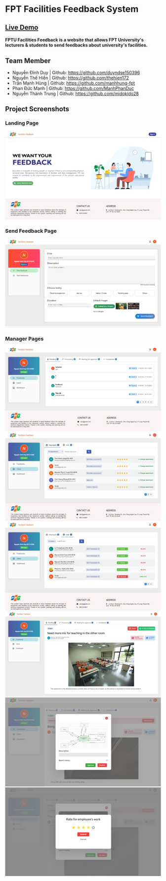 # FPT Facilities Feedback System

## [Live Demo](https://facilities-feedback.tech)
#### FPTU Facilities Feedback is a website that allows FPT University's lecturers & students to send feedbacks about university's facilities.

## Team Member
- Nguyễn Đình Duy | Github: https://github.com/duyndse150396
- Nguyễn Thế Hiển | Github: https://github.com/thehien172
- Trần Mạnh Hùng | Github: https://github.com/manhhung-fpt
- Phan Đức Mạnh | Github: https://github.com/ManhPhanDuc
- Nguyễn Thành Trung | Github: https://github.com/midokido28

## Project Screenshots
### Landing Page
![1](screenshots/landing.png)

### Send Feedback Page
![1](screenshots/send.png)

### Manager Pages
![1](screenshots/manager1.png)
![1](screenshots/manager2.png)
![1](screenshots/manager3.png)
![1](screenshots/manager4.png)
![1](screenshots/manager5.png)
![1](screenshots/manager6.png)


